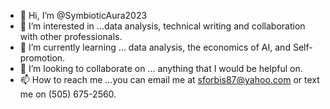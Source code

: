 - 👋 Hi, I’m @SymbioticAura2023
- 👀 I’m interested in ...data analysis, technical writing and collaboration with other professionals.
- 🌱 I’m currently learning ... data analysis,  the economics of AI, and Self-promotion.
- 💞️ I’m looking to collaborate on ... anything that I would be helpful on.
- 📫 How to reach me ...you can email me at sforbis87@yahoo.com or text me on (505) 675-2560.

<!---
SymbioticAura2023/SymbioticAura2023 is a ✨ special ✨ repository because its `README.md` (this file) appears on your GitHub profile.
You can click the Preview link to take a look at your changes.
--->
